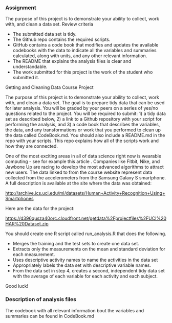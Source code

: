 ### Assignment

The purpose of this project is to demonstrate your ability to collect, work with, and clean a data set.
Review criteria

*    The submitted data set is tidy.
*    The Github repo contains the required scripts.
*    GitHub contains a code book that modifies and updates the available codebooks with the data to indicate all the variables and summaries calculated, along with units, and any other relevant information.
*    The README that explains the analysis files is clear and understandable.
*    The work submitted for this project is the work of the student who submitted it.

Getting and Cleaning Data Course Project

The purpose of this project is to demonstrate your ability to collect, work with, and clean a data set. The goal is to prepare tidy data that can be used for later analysis. You will be graded by your peers on a series of yes/no questions related to the project. You will be required to submit: 1) a tidy data set as described below, 2) a link to a Github repository with your script for performing the analysis, and 3) a code book that describes the variables, the data, and any transformations or work that you performed to clean up the data called CodeBook.md. You should also include a README.md in the repo with your scripts. This repo explains how all of the scripts work and how they are connected.

One of the most exciting areas in all of data science right now is wearable computing - see for example this article . Companies like Fitbit, Nike, and Jawbone Up are racing to develop the most advanced algorithms to attract new users. The data linked to from the course website represent data collected from the accelerometers from the Samsung Galaxy S smartphone. A full description is available at the site where the data was obtained:

http://archive.ics.uci.edu/ml/datasets/Human+Activity+Recognition+Using+Smartphones

Here are the data for the project:

https://d396qusza40orc.cloudfront.net/getdata%2Fprojectfiles%2FUCI%20HAR%20Dataset.zip

You should create one R script called run_analysis.R that does the following.

*    Merges the training and the test sets to create one data set.
*    Extracts only the measurements on the mean and standard deviation for each measurement.
*    Uses descriptive activity names to name the activities in the data set
*    Appropriately labels the data set with descriptive variable names.
*    From the data set in step 4, creates a second, independent tidy data set with the average of each variable for each activity and each subject.

Good luck!

### Description of analysis files

The codebook with all relevant information bout the variables and summaries can be found in CodeBook.md
